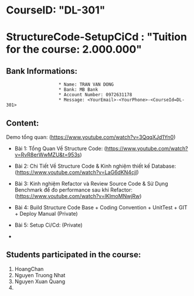 # CourseID: "DL-301" 
# StructureCode-SetupCiCd : "Tuition for the course: 2.000.000"
  ## Bank Informations:  
                        * Name: TRAN VAN DONG 
                        * Bank: MB Bank
                        * Account Number: 0972631178
                        * Message: <YourEmail>-<YourPhone>-<CourseId=DL-301>

  ## Content:
  
Demo tổng quan: (https://www.youtube.com/watch?v=3QqqXJd1Yn0)
    
- Bài 1: Tổng Quan Về Structure Code: (https://www.youtube.com/watch?v=RvR8erWwMZU&t=953s)
    
- Bài 2: Chi Tiết Về Structure Code & Kinh nghiệm thiết kế Database: (https://www.youtube.com/watch?v=LaG6dKN4cjI)
    
- Bài 3: Kinh nghiệm Refactor và Review Source Code & Sử Dụng Benchmark để đo performance sau khi Refactor: (https://www.youtube.com/watch?v=lKlmoMNwjRw)
    
- Bài 4: Build Structure Code Base + Coding Convention + UnitTest + GIT + Deploy Manual (Private)
    
- Bài 5: Setup Ci/Cd: (Private)
- 

## Students participated in the course:
  1. HoangChan
  2. Nguyen Truong Nhat
  3. Nguyen Xuan Quang
  4. 
